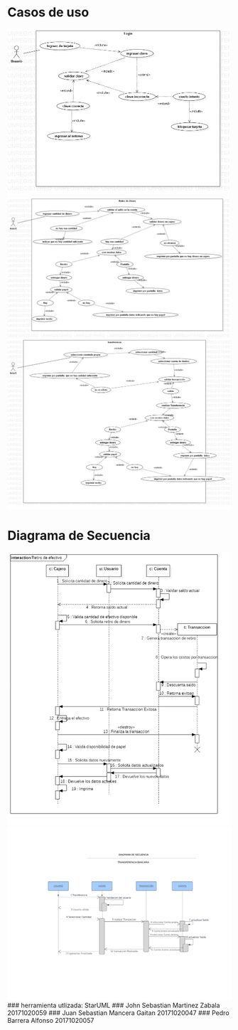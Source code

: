 # Casos de uso
<img src="https://github.com/jsmzdf/coasos-de-uso/blob/master/Login.png" width="500" title="hover text">
<img src="https://github.com/jsmzdf/coasos-de-uso/blob/master/retiro%20de%20dinero.png" width="500" title="hover text">
<img src="https://github.com/jsmzdf/casosusolevel2/blob/master/Transferencia.png">

# Diagrama de Secuencia
<img src="https://github.com/jsmzdf/casosusolevel2/blob/master/Retiro%20de%20efectivo.png" width="500" title="hover text">
<img src="https://github.com/jsmzdf/casosusolevel2/blob/master/Diagrama%20de%20secuencia-Transferencia.png">
### herramienta utlizada: StarUML
### John Sebastian Martinez Zabala 20171020059
### Juan Sebastian Mancera Gaitan 20171020047
### Pedro Barrera Alfonso 20171020057
